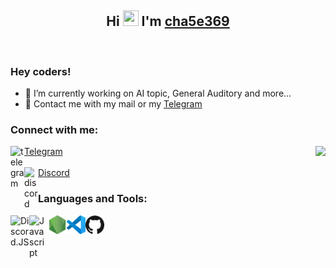 <h2 align="center">Hi <img src="https://media.giphy.com/media/hvRJCLFzcasrR4ia7z/giphy.gif" width="25px" height="25px"> I'm <a href="https://notp1mp.dev">cha5e369</a></h2>

<p align="center">
    <img alt="" src=https://komarev.com/ghpvc/?username=notp1mp&style=for-the-badge />
</p>

### Hey coders!

<ul>
  <li> 📝 I’m currently working on AI topic, General Auditory and more...</li>
  <li> 📧 Contact me with my mail or my <a href="https://t.me/notp1mp">Telegram</a></li>
</ul>


### Connect with me:

<a href="https://discord.com/users/725085639887814810"><img align="right" src="https://lanyard-profile-readme.vercel.app/api/725085639887814810"/></a>

<img align="left" alt="telegram" width="22px" src="https://cdn.jsdelivr.net/npm/simple-icons@v3/icons/telegram.svg" />[Telegram](https://t.me/notp1mp)
<br>
<br>
<img align="left" alt="discord" width="22px" src="https://cdn.jsdelivr.net/npm/simple-icons@v3/icons/discord.svg" />[Discord](https://discord.com/users/725085639887814810)


### Languages and Tools:

<img align="left" alt="Discord.JS" width="30px" src="https://i.imgur.com/SI1DZf3.png" />
<img align="left" alt="Javascript" width="30px" src="https://i.imgur.com/3u1wzwE.png" />
<img align="left" alt="Node.js" width="30px" src="https://raw.githubusercontent.com/github/explore/master/topics/nodejs/nodejs.png" />
<img align="left" alt="Visual Studio Code" width="30px" src="https://raw.githubusercontent.com/github/explore/master/topics/visual-studio-code/visual-studio-code.png" />
<img align="left" alt="GitHub" width="30px" src="https://raw.githubusercontent.com/github/explore/master/topics/github/github.png" /> <br> <br>
  
